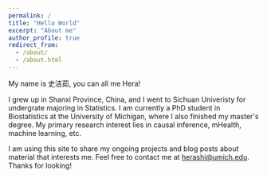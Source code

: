```yaml
---
permalink: /
title: "Hello World"
excerpt: "About me"
author_profile: true
redirect_from: 
  - /about/
  - /about.html
---
```


My name is 史洁茹, you can all me Hera! 

I grew up in Shanxi Province, China, and I went to Sichuan Univeristy for undergrate majoring in Statistics. I am currently a PhD student in Biostatistics at the University of Michigan, where I also finished my master's degree. My primary research interest lies in causal inference, mHealth, machine learning, etc. 


I am using this site to share my ongoing projects and blog posts about material that interests me. Feel free to contact me at herashi@umich.edu. Thanks for looking!
